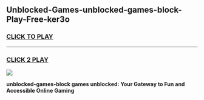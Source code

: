 
## Unblocked-Games-unblocked-games-block-Play-Free-ker3o
<h3>
<a href="https://premium76.site?title=unblocked-games-block&ref=18A1">CLICK TO PLAY</a></h3>
<hr>

<h3>
<a href="https://premium76.site?title=unblocked-games-block&ref=18A1">CLICK 2 PLAY</a>
  
</h3>

<a href="https://premium76.site?title=unblocked-games-block&ref=18A1"><img src="https://clearcache.store/games.png"></a>


**unblocked-games-block games unblocked: Your Gateway to Fun and Accessible Online Gaming**
